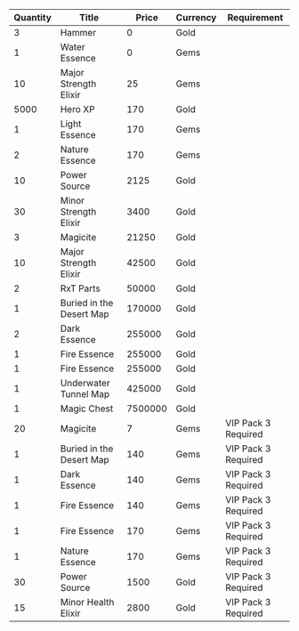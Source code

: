 | Quantity | Title | Price | Currency |  Requirement |
| -------- | ----- | ----- | -------- |  ----------- |
| 3 | Hammer | 0 | Gold |  |
| 1 | Water Essence | 0 | Gems |  |
| 10 | Major Strength Elixir | 25 | Gems |  |
| 5000 | Hero XP | 170 | Gold |  |
| 1 | Light Essence | 170 | Gems |  |
| 2 | Nature Essence | 170 | Gems |  |
| 10 | Power Source | 2125 | Gold |  |
| 30 | Minor Strength Elixir | 3400 | Gold |  |
| 3 | Magicite | 21250 | Gold |  |
| 10 | Major Strength Elixir | 42500 | Gold |  |
| 2 | RxT Parts | 50000 | Gold |  |
| 1 | Buried in the Desert Map | 170000 | Gold |  |
| 2 | Dark Essence | 255000 | Gold |  |
| 1 | Fire Essence | 255000 | Gold |  |
| 1 | Fire Essence | 255000 | Gold |  |
| 1 | Underwater Tunnel Map | 425000 | Gold |  |
| 1 | Magic Chest | 7500000 | Gold |  |
| 20 | Magicite | 7 | Gems | VIP Pack 3 Required |
| 1 | Buried in the Desert Map | 140 | Gems | VIP Pack 3 Required |
| 1 | Dark Essence | 140 | Gems | VIP Pack 3 Required |
| 1 | Fire Essence | 140 | Gems | VIP Pack 3 Required |
| 1 | Fire Essence | 170 | Gems | VIP Pack 3 Required |
| 1 | Nature Essence | 170 | Gems | VIP Pack 3 Required |
| 30 | Power Source | 1500 | Gold | VIP Pack 3 Required |
| 15 | Minor Health Elixir | 2800 | Gold | VIP Pack 3 Required |
